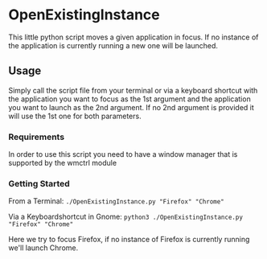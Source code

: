 # OpenExistingInstance
This little python script moves a given application in focus. If no instance of the application is currently running a new one will be launched.

## Usage
Simply call the script file from your terminal or via a keyboard shortcut with the application you want to focus as the 1st argument and the application you want to launch as the 2nd argument. If no 2nd argument is provided it will use the 1st one for both parameters. 

### Requirements
In order to use this script you need to have a window manager that is supported by the wmctrl module

### Getting Started
From a Terminal:
`./OpenExistingInstance.py "Firefox" "Chrome"`

Via a Keyboardshortcut in Gnome:
`python3 ./OpenExistingInstance.py "Firefox" "Chrome"`

Here we try to focus Firefox, if no instance of Firefox is currently running we'll launch Chrome.

